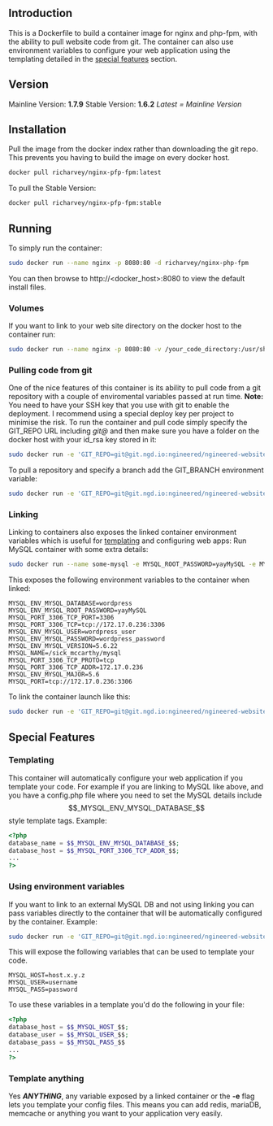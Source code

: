 ## Introduction
This is a Dockerfile to build a container image for nginx and php-fpm, with the ability to pull website code from git. The container can also use environment variables to configure your web application using the templating detailed in the [special features](#special-features) section.
## Version
Mainline Version: **1.7.9**
Stable Version: **1.6.2**
*Latest = Mainline Version*
## Installation
Pull the image from the docker index rather than downloading the git repo. This prevents you having to build the image on every docker host.
```bash
docker pull richarvey/nginx-pfp-fpm:latest
```
To pull the Stable Version:
```bash
docker pull richarvey/nginx-pfp-fpm:stable
```
## Running
To simply run the container:
```bash
sudo docker run --name nginx -p 8080:80 -d richarvey/nginx-php-fpm
```
You can then browse to http://<docker_host>:8080 to view the default install files.
### Volumes
If you want to link to your web site directory on the docker host to the container run:
```bash
sudo docker run --name nginx -p 8080:80 -v /your_code_directory:/usr/share/nginx/html -d richarvey/nginx-php-fpm
```
### Pulling code from git
One of the nice features of this container is its ability to pull code from a git repository with a couple of enviromental variables passed at run time.
**Note:** You need to have your SSH key that you use with git to enable the deployment. I recommend using a special deploy key per project to minimise the risk.
To run the container and pull code simply specify the GIT_REPO URL including *git@* and then make sure you have a folder on the docker host with your id_rsa key stored in it:
```bash
sudo docker run -e 'GIT_REPO=git@git.ngd.io:ngineered/ngineered-website.git'  -v /opt/ngddeploy/:/root/.ssh -p 8080:80 -d richarvey/nginx-php-fpm
```
To pull a repository and specify a branch add the GIT_BRANCH environment variable:
```bash
sudo docker run -e 'GIT_REPO=git@git.ngd.io:ngineered/ngineered-website.git' -e 'GIT_BRANCH=stage' -v /opt/ngddeploy/:/root/.ssh -p 8080:80 -d richarvey/nginx-php-fpm
```
### Linking
Linking to containers also exposes the linked container environment variables which is useful for [templating](#templating) and configuring web apps:
Run MySQL container with some extra details:
```bash
sudo docker run --name some-mysql -e MYSQL_ROOT_PASSWORD=yayMySQL -e MYSQL_DATABASE=wordpress -e MYSQL_USER=wordpress_user -e MYSQL_PASSWORD=wordpress_password -d mysql
```
This exposes the following environment variables to the container when linked:
```
MYSQL_ENV_MYSQL_DATABASE=wordpress
MYSQL_ENV_MYSQL_ROOT_PASSWORD=yayMySQL
MYSQL_PORT_3306_TCP_PORT=3306
MYSQL_PORT_3306_TCP=tcp://172.17.0.236:3306
MYSQL_ENV_MYSQL_USER=wordpress_user
MYSQL_ENV_MYSQL_PASSWORD=wordpress_password
MYSQL_ENV_MYSQL_VERSION=5.6.22
MYSQL_NAME=/sick_mccarthy/mysql
MYSQL_PORT_3306_TCP_PROTO=tcp
MYSQL_PORT_3306_TCP_ADDR=172.17.0.236
MYSQL_ENV_MYSQL_MAJOR=5.6
MYSQL_PORT=tcp://172.17.0.236:3306
```
To link the container launch like this:
```bash
sudo docker run -e 'GIT_REPO=git@git.ngd.io:ngineered/ngineered-website.git' -v /opt/ngddeploy/:/root/.ssh -p 8080:80 --link some-mysql:mysql -d richarvey/nginx-php-fpm
```
## Special Features
### Templating
This container will automatically configure your web application if you template your code. For example if you are linking to MySQL like above, and you have a config.php file where you need to set the MySQL details include $$_MYSQL_ENV_MYSQL_DATABASE_$$ style template tags. Example:
```php
<?php
database_name = $$_MYSQL_ENV_MYSQL_DATABASE_$$;
database_host = $$_MYSQL_PORT_3306_TCP_ADDR_$$;
...
?>
```
### Using environment variables
If you want to link to an external MySQL DB and not using linking you can pass variables directly to the container that will be automatically configured by the container.
Example:
```bash
sudo docker run -e 'GIT_REPO=git@git.ngd.io:ngineered/ngineered-website.git' -e 'GIT_BRANCH=stage' -e 'MYSQL_HOST=host.x.y.z' -e 'MYSQL_USER=username' -e 'MYSQL_PASS=password' -v /opt/ngddeploy/:/root/.ssh -p 8080:80 -d richarvey/nginx-php-fpm
```
This will expose the following variables that can be used to template your code.
```
MYSQL_HOST=host.x.y.z
MYSQL_USER=username
MYSQL_PASS=password
```
To use these variables in a template you'd do the following in your file:
```php
<?php
database_host = $$_MYSQL_HOST_$$;
database_user = $$_MYSQL_USER_$$;
database_pass = $$_MYSQL_PASS_$$
...
?>
```
### Template anything
Yes ***ANYTHING***, any variable exposed by a linked container or the **-e** flag lets you template your config files. This means you can add redis, mariaDB, memcache or anything you want to your application very easily.